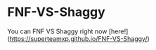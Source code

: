 # FNF-VS-Shaggy

You can FNF VS Shaggy right now [here!] (https://superteamxp.github.io/FNF-VS-Shaggy/)
